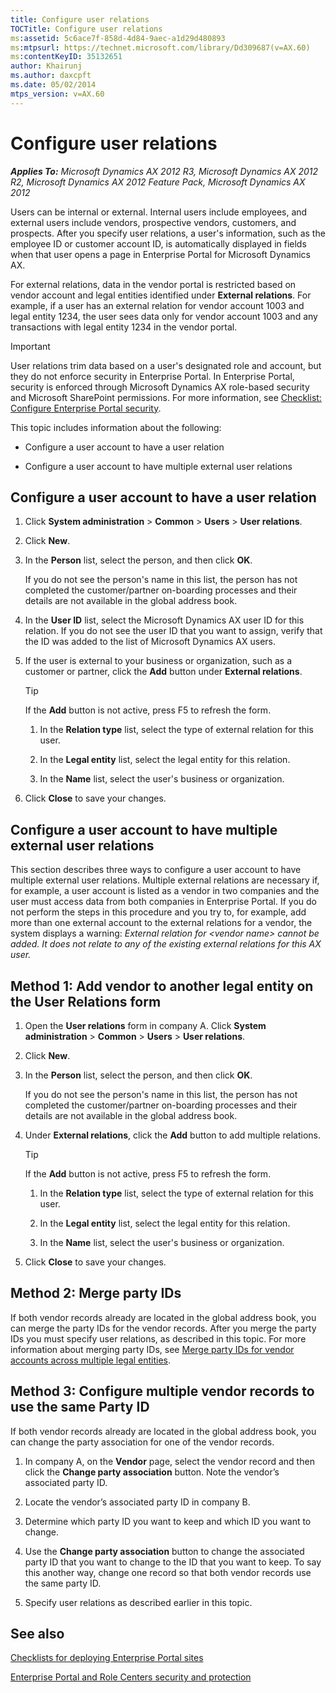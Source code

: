 ```yaml
---
title: Configure user relations
TOCTitle: Configure user relations
ms:assetid: 5c6ace7f-858d-4d84-9aec-a1d29d480893
ms:mtpsurl: https://technet.microsoft.com/library/Dd309687(v=AX.60)
ms:contentKeyID: 35132651
author: Khairunj
ms.author: daxcpft
ms.date: 05/02/2014
mtps_version: v=AX.60
---
```


# Configure user relations 


_**Applies To:** Microsoft Dynamics AX 2012 R3, Microsoft Dynamics AX 2012 R2, Microsoft Dynamics AX 2012 Feature Pack, Microsoft Dynamics AX 2012_

Users can be internal or external. Internal users include employees, and external users include vendors, prospective vendors, customers, and prospects. After you specify user relations, a user's information, such as the employee ID or customer account ID, is automatically displayed in fields when that user opens a page in Enterprise Portal for Microsoft Dynamics AX.

For external relations, data in the vendor portal is restricted based on vendor account and legal entities identified under **External relations**. For example, if a user has an external relation for vendor account 1003 and legal entity 1234, the user sees data only for vendor account 1003 and any transactions with legal entity 1234 in the vendor portal.


> [!IMPORTANT]
> <P>User relations trim data based on a user's designated role and account, but they do not enforce security in Enterprise Portal. In Enterprise Portal, security is enforced through Microsoft Dynamics AX role-based security and Microsoft SharePoint permissions. For more information, see <A href="checklist-configure-enterprise-portal-security.md">Checklist: Configure Enterprise Portal security</A>.</P>



This topic includes information about the following:

  - Configure a user account to have a user relation

  - Configure a user account to have multiple external user relations

## Configure a user account to have a user relation

1.  Click **System administration** \> **Common** \> **Users** \> **User relations**.

2.  Click **New**.

3.  In the **Person** list, select the person, and then click **OK**.
    
    If you do not see the person's name in this list, the person has not completed the customer/partner on-boarding processes and their details are not available in the global address book.

4.  In the **User ID** list, select the Microsoft Dynamics AX user ID for this relation. If you do not see the user ID that you want to assign, verify that the ID was added to the list of Microsoft Dynamics AX users.

5.  If the user is external to your business or organization, such as a customer or partner, click the **Add** button under **External relations**.
    

    > [!TIP]
    > <P>If the <STRONG>Add</STRONG> button is not active, press F5 to refresh the form.</P>

    
    1.  In the **Relation type** list, select the type of external relation for this user.
    
    2.  In the **Legal entity** list, select the legal entity for this relation.
    
    3.  In the **Name** list, select the user's business or organization.

6.  Click **Close** to save your changes.

## Configure a user account to have multiple external user relations

This section describes three ways to configure a user account to have multiple external user relations. Multiple external relations are necessary if, for example, a user account is listed as a vendor in two companies and the user must access data from both companies in Enterprise Portal. If you do not perform the steps in this procedure and you try to, for example, add more than one external account to the external relations for a vendor, the system displays a warning: *External relation for \<vendor name\> cannot be added. It does not relate to any of the existing external relations for this AX user.*

## Method 1: Add vendor to another legal entity on the User Relations form

1.  Open the **User relations** form in company A. Click **System administration** \> **Common** \> **Users** \> **User relations**.

2.  Click **New**.

3.  In the **Person** list, select the person, and then click **OK**.
    
    If you do not see the person's name in this list, the person has not completed the customer/partner on-boarding processes and their details are not available in the global address book.

4.  Under **External relations**, click the **Add** button to add multiple relations.
    

    > [!TIP]
    > <P>If the <STRONG>Add</STRONG> button is not active, press F5 to refresh the form.</P>

    
    1.  In the **Relation type** list, select the type of external relation for this user.
    
    2.  In the **Legal entity** list, select the legal entity for this relation.
    
    3.  In the **Name** list, select the user's business or organization.

5.  Click **Close** to save your changes.

## Method 2: Merge party IDs

If both vendor records already are located in the global address book, you can merge the party IDs for the vendor records. After you merge the party IDs you must specify user relations, as described in this topic. For more information about merging party IDs, see [Merge party IDs for vendor accounts across multiple legal entities](merge-party-ids-for-vendor-accounts-across-multiple-legal-entities.md).

## Method 3: Configure multiple vendor records to use the same Party ID

If both vendor records already are located in the global address book, you can change the party association for one of the vendor records.

1.  In company A, on the **Vendor** page, select the vendor record and then click the **Change party association** button. Note the vendor’s associated party ID.

2.  Locate the vendor’s associated party ID in company B.

3.  Determine which party ID you want to keep and which ID you want to change.

4.  Use the **Change party association** button to change the associated party ID that you want to change to the ID that you want to keep. To say this another way, change one record so that both vendor records use the same party ID.

5.  Specify user relations as described earlier in this topic.

## See also

[Checklists for deploying Enterprise Portal sites](checklists-for-deploying-enterprise-portal-sites.md)

[Enterprise Portal and Role Centers security and protection](enterprise-portal-and-role-centers-security-and-protection.md)

  


